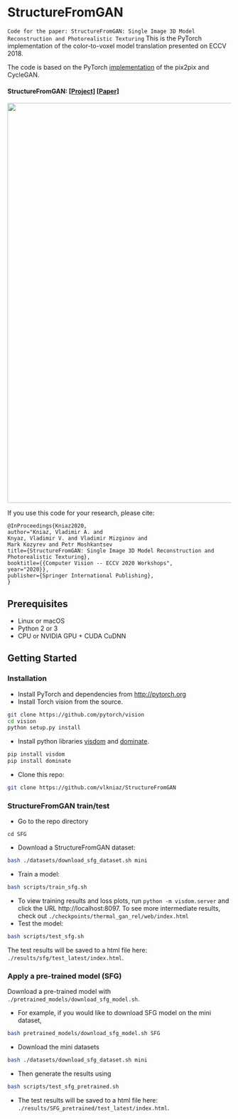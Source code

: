 # StructureFromGAN
```Code for the paper: StructureFromGAN: Single Image 3D Model Reconstruction and Photorealistic Texturing```
This is the PyTorch implementation of the color-to-voxel model translation presented on ECCV 2018.

The code is based on the PyTorch [implementation](https://github.com/junyanz/pytorch-CycleGAN-and-pix2pix) of the pix2pix and CycleGAN.

#### StructureFromGAN: [[Project]](http://www.zefirus.org/StructureFromGAN) [[Paper]](http://cmp.felk.cvut.cz/sixd/workshop_2020/)
<img src="images/200823_SfG_title.jpg" width="900"/>

If you use this code for your research, please cite:

```
@InProceedings{Kniaz2020,
author="Kniaz, Vladimir A. and
Knyaz, Vladimir V. and Vladimir Mizginov and
Mark Kozyrev and Petr Moshkantsev
title={StructureFromGAN: Single Image 3D Model Reconstruction and Photorealistic Texturing},
booktitle={{Computer Vision -- ECCV 2020 Workshops",
year="2020}},
publisher={Springer International Publishing},
}
```

## Prerequisites
- Linux or macOS
- Python 2 or 3
- CPU or NVIDIA GPU + CUDA CuDNN

## Getting Started
### Installation
- Install PyTorch and dependencies from http://pytorch.org
- Install Torch vision from the source.
```bash
git clone https://github.com/pytorch/vision
cd vision
python setup.py install
```
- Install python libraries [visdom](https://github.com/facebookresearch/visdom) and [dominate](https://github.com/Knio/dominate).
```bash
pip install visdom
pip install dominate
```
- Clone this repo:
```bash
git clone https://github.com/vlkniaz/StructureFromGAN
```

### StructureFromGAN train/test
- Go to the repo directory
```
cd SFG
```

- Download a StructureFromGAN dataset:
```bash
bash ./datasets/download_sfg_dataset.sh mini
```
- Train a model:
```bash
bash scripts/train_sfg.sh
```
- To view training results and loss plots, run `python -m visdom.server` and click the URL http://localhost:8097. To see more intermediate results, check out `./checkpoints/thermal_gan_rel/web/index.html`
- Test the model:
```bash
bash scripts/test_sfg.sh
```
The test results will be saved to a html file here: `./results/sfg/test_latest/index.html`.

### Apply a pre-trained model (SFG)

Download a pre-trained model with `./pretrained_models/download_sfg_model.sh`.

- For example, if you would like to download SFG model on the mini dataset,
```bash
bash pretrained_models/download_sfg_model.sh SFG
```

- Download the mini datasets
```bash
bash ./datasets/download_sfg_dataset.sh mini
```
- Then generate the results using
```bash
bash scripts/test_sfg_pretrained.sh
```

- The test results will be saved to a html file here: `./results/SFG_pretrained/test_latest/index.html`.

